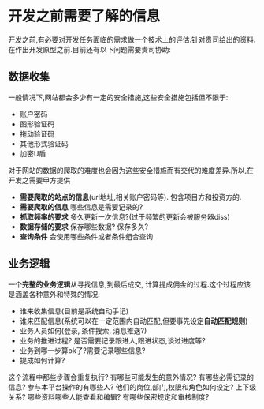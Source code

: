 # 开发之前需要了解的信息

开发之前,有必要对开发任务面临的需求做一个技术上的评估.针对贵司给出的资料. 在作出开发原型之前.目前还有以下问题需要贵司协助:


## 数据收集

一般情况下,网站都会多少有一定的安全措施,这些安全措施包括但不限于:

* 账户密码
* 图形验证码
* 拖动验证码
* 其他形式验证码
* 加密U盾

对于网站的数据的爬取的难度也会因为这些安全措施而有交代的难度差异.所以,在开发之需要甲方提供

* **需要爬取的站点的信息**(url地址,相关账户密码等). 包含项目方和投资方的.
* **需要爬取的信息** 哪些信息是需要记录的?
* **抓取频率的要求** 多久更新一次信息?(过于频繁的更新会被服务器diss)
* **数据存储的要求** 保存哪些数据? 保存多久?
* **查询条件**   会使用哪些条件或者条件组合查询

## 业务逻辑

一个**完整的业务逻辑**从寻找信息,到最后成交, 计算提成佣金的过程.这个过程应该是涵盖各种意外和特殊的情况:

* 谁来收集信息(目前是系统自动手记)
* 谁来匹配信息(系统可以在一定范围内自动匹配,但要事先设定**自动匹配规则**)
* 业务人员如何(登录, 条件搜索, 消息推送?)
* 业务的推进过程? 是否需要记录跟进人,跟进状态,谈过进度等?
* 业务到哪一步算ok了?需要记录哪些信息?
* 提成如何计算?

这个流程中那些步骤会重复执行?
有哪些可能发生的意外情况?
有哪些必需记录的信息?
参与本平台操作的有哪些人? 他们的岗位,部门,权限和角色如何设定? 上下级关系? 哪些资料哪些人能查看和编辑? 有哪些保密规定和审核制度?

